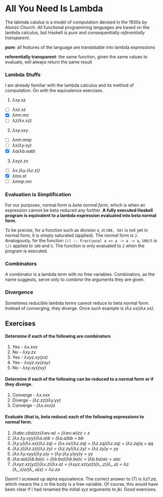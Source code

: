 # All You Need Is Lambda

The labmda calulus is a model of computation devised in the 1930s by Alonzo Church. All functional
programming languages are based on the lambda calculus, but Haskell is *pure* and consequentially
*referentially transparent*.

**pure**: all features of the language are translatable into lambda expressions 

**referentially transparent**: the same function, given the same values to evaluate, will always
return the same result

### Lambda Stuffs

I am already familiar with the lambda calculus and its method of computation. On with the equivalence
exercises.

1. *λxy.xz*
 - [ ] *λxz.xz*
 - [x] *λmn.mz*
 - [ ] *λz(λx.xz)*

2. *λxy.xxy*
 - [ ] *λmn.mnp*
 - [ ] *λx(λy.xy)*
 - [x] *λa(λb.aab)*

3. *λxyz.zx*
 - [ ] *λx.(λy.(λz.z))*
 - [x] *λtos.st*
 - [ ] *λmnp.mn*

### Evaluation is Simplification

For our purposes, normal form is *beta normal form*, which is when an expression cannot be beta reduced any further. **A fully executed Haskell program is equivalent to a lambda expression evaluated into beta normal form**.

To be precise, for a function such as division `d`, `d(100, 50)` is not yet in normal form, it is simply saturated (applied). The normal form is `2`. Analogously, for the function `(/) :: Fractional a => a -> a -> a`, `100/5` is `(/)` applied to `100` and `5`. The function is only evaluated to `2` when the program is executed.

### Combinators

A combinator is a lambda term with no free variables. Combinators,
as the name suggests, serve only to *combine* the arguments they are
given.

### Divergence

Sometimes reducible lambda terms cannot reduce to beta normal form. Instead of converging, they diverge. Once such example is *(λx.xx)(λx.xx)*.

## Exercises

#### Determine if each of the following are combinators

1. Yes - *λx.xxx*
2. No - *λxy.zx*
3. Yes - *λxyz.xy(zx)*
4. Yes - *λxyz.xy(zxy)*
5. No - *λxy.xy(zxy)*

#### Determine if each of the following can be reduced to a normal form or if they diverge.

1. Converge - *λx.xxx*
2. Diverge - *(λz.zz)(λy.yy)*
3. Converge - *(λx.xxx)z*

#### Evaluate (that is, beta reduce) each of the following expressions to normal form.

1. *(λabc.cba)zz(λwv.w) = (λwv.w)zz = z*
2. *(λx.λy.xyy)(λa.a)b = (λa.a)bb = bb*
3. *(λy.y)(λx.xx)(λz.zq) = (λx.xx)(λz.zq) = (λz.zq)(λz.zq) = (λz.zq)q = qq*
4. *(λz.z)(λz.zz)(λz.zy) = (λz.zy)(λz.zy) = (λz.zy)y = yy*
5. *(λx.λy.xyy)(λy.y)y = (λy.(λy.y)yy)y = yy*
6. *(λa.aa)(λb.ba)c = (λb.ba)(λb.ba)c = (λb.ba)ac = aac*
7. *(λxyz.xz(yz))(λx.z)(λx.a) = (λxyz.xz(yz))(λ_.z)(λ_.a) = λz.(λ_.z)z((λ_.a)z)*
   *= λz.za*

Damn! I screwed up alpha equivalence. The correct answer to (7) is *λz1.za*, which means the *z* in the body is a free variable. Of course, this would have been clear if I had renamed the initial *xyz* arguments to *jki*. Good exercises.
